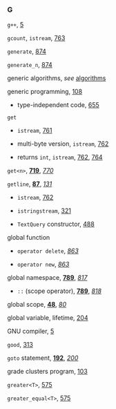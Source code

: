 <h3>G</h3>
<p><code>g++</code>, <a href="011-1.1._writing_a_simple_cpp_program.html#filepos130891">5</a></p>
<p><code>gcount</code>, <code>istream</code>, <a href="167-17.5._the_io_library_revisited.html#filepos4807913">763</a></p>
<p><code>generate</code>, <a href="189-a.2._a_brief_tour_of_the_algorithms.html#filepos5438223">874</a></p>
<p><code>generate_n</code>, <a href="189-a.2._a_brief_tour_of_the_algorithms.html#filepos5438223">874</a></p>
<p>generic algorithms, <em>see</em>
<a href="194-a.html#filepos5592206">algorithms</a></p>
<p>generic programming, <a href="033-3.4._introducing_iterators.html#filepos815330">108</a></p>
<ul><li><p>type-independent code, <a href="154-16.1._defining_a_template.html#filepos4170906">655</a></p></li></ul>
<p><code>get</code></p>
<ul><li><p><code>istream</code>, <a href="167-17.5._the_io_library_revisited.html#filepos4797302">761</a></p></li><li><p>multi-byte version, <code>istream</code>, <a href="167-17.5._the_io_library_revisited.html#filepos4801153">762</a></p></li><li><p>returns <code>int</code>, <code>istream</code>, <a href="167-17.5._the_io_library_revisited.html#filepos4801153">762</a>, <a href="167-17.5._the_io_library_revisited.html#filepos4810750">764</a></p></li></ul>

<p><code>get&lt;n&gt;</code>, <strong><a href="163-17.1._the_tuple_type.html#filepos4573476">719</a></strong>, <em><a href="169-defined_terms.html#filepos4844488">770</a></em></p>
<p><code>getline</code>, <strong><a href="031-3.2._library_string_type.html#filepos667577">87</a></strong>, <em><a href="036-chapter_summary.html#filepos976451">131</a></em></p>
<ul><li><p><code>istream</code>, <a href="167-17.5._the_io_library_revisited.html#filepos4801153">762</a></p></li><li><p><code>istringstream</code>, <a href="085-8.3._string_streams.html#filepos2143901">321</a></p></li><li><p><code>TextQuery</code> constructor, <a href="116-12.3._using_the_library_a_textquery_program.html#filepos3161756">488</a></p></li></ul>

<p>global function</p>
<ul><li><p><code>operator delete</code>, <em><a href="186-defined_terms.html#filepos5400115">863</a></em></p></li><li><p><code>operator new</code>, <em><a href="186-defined_terms.html#filepos5400115">863</a></em></p></li></ul>

<p>global namespace, <strong><a href="172-18.2._namespaces.html#filepos4946800">789</a></strong>, <em><a href="175-defined_terms.html#filepos5107081">817</a></em></p>
<ul><li><p><code>::</code> (scope operator), <strong><a href="172-18.2._namespaces.html#filepos4946800">789</a></strong>, <em><a href="175-defined_terms.html#filepos5114286">818</a></em></p></li></ul>
<p>global scope, <strong><a href="022-2.2._variables.html#filepos383005">48</a></strong>, <em><a href="028-defined_terms.html#filepos624787">80</a></em></p>
<p>global variable, lifetime, <a href="063-6.1._function_basics.html#filepos1428102">204</a></p>
<p>GNU compiler, <a href="011-1.1._writing_a_simple_cpp_program.html#filepos130891">5</a></p>
<p><code>good</code>, <a href="083-8.1._the_io_classes.html#filepos2091624">313</a></p>
<p><code>goto</code> statement, <strong><a href="058-5.5._jump_statements.html#filepos1361264">192</a></strong>, <em><a href="061-defined_terms.html#filepos1404703">200</a></em></p>
<p>grade clusters program, <a href="032-3.3._library_vector_type.html#filepos785262">103</a></p>
<p><code>greater&lt;T&gt;</code>, <a href="137-14.8._functioncall_operator.html#filepos3681503">575</a></p>
<p><code>greater_equal&lt;T&gt;</code>, <a href="137-14.8._functioncall_operator.html#filepos3681503">575</a></p>
